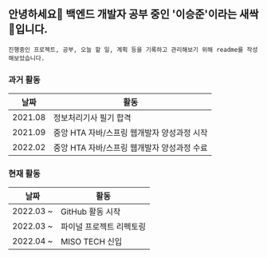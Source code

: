 ## 안녕하세요👋 백엔드 개발자 공부 중인 '이승준'이라는 새싹🌱입니다.
    진행중인 프로젝트, 공부, 오늘 할 일, 계획 등을 기록하고 관리해보기 위해 readme를 작성해보았습니다.

### 과거 활동
| <center>날짜</center>  | <center>활동</center> |
| :-----:| ------ |
| 2021.08 | 정보처리기사 필기 합격 |
| 2021.09 | 중앙 HTA 자바/스프링 웹개발자 양성과정 시작 |
| 2022.02 | 중앙 HTA 자바/스프링 웹개발자 양성과정 수료 |

### 현재 활동
| <center>날짜</center>  | <center>활동</center> |
| :-----:| ------ |
| 2022.03 ~ | GitHub 활동 시작 |
| 2022.03 ~ | 파이널 프로젝트 리펙토링 |
| 2022.04 ~ | MISO TECH 신입 |


<!--
**LSJ-90/LSJ-90** is a ✨ _special_ ✨ repository because its `README.md` (this file) appears on your GitHub profile.

Here are some ideas to get you started:

- 🔭 I’m currently working on ...
- 🌱 I’m currently learning ...
- 👯 I’m looking to collaborate on ...
- 🤔 I’m looking for help with ...
- 💬 Ask me about ...
- 📫 How to reach me: ...
- 😄 Pronouns: ...
- ⚡ Fun fact: ...
-->
